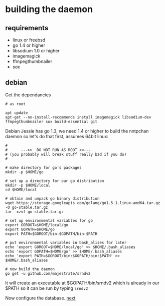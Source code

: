 # building the daemon #


## requirements ##

* linux or freebsd
* go 1.4 or higher
* libsodium 1.0 or higher
* imagemagick
* ffmpegthumbnailer
* sox

## debian ##


Get the dependancies

    # as root

    apt update
    apt-get --no-install-recommends install imagemagick libsodium-dev ffmpegthumbnailer sox build-essential git

Debian Jessie has go 1.3, we need 1.4 or higher to build the nntpchan daemon so let's do that first, assumes 64bit linux:

    #
    #      --->>  DO NOT RUN AS ROOT <<---
    # (you probably will break stuff really bad if you do)
    #

    # make directory for go's packages
    mkdir -p $HOME/go

    # set up a directory for our go distribution
    mkdir -p $HOME/local
    cd $HOME/local
    
    # obtain and unpack go binary distribution
    wget https://storage.googleapis.com/golang/go1.5.1.linux-amd64.tar.gz -O go-stable.tar.gz
    tar -xzvf go-stable.tar.gz

    # set up environmental variables for go
    export GOROOT=$HOME/local/go
    export GOPATH=$HOME/go
    export PATH=$GOROOT/bin:$GOPATH/bin:$PATH

    # put environmental variables in bash_alises for later
    echo 'export GOROOT=$HOME/local/go' >> $HOME/.bash_aliases
    echo 'export GOPATH=$HOME/go' >> $HOME/.bash_aliases
    echo 'export PATH=$GOROOT/bin:$GOPATH/bin:$PATH' >> $HOME/.bash_aliases

    # now build the daemon
    go get -u github.com/majestrate/srndv2

It will create an executable at $GOPATH/bin/srndv2 which is already in our $PATH so it can be run by typing ``srndv2``

Now configure the database. [next](database.md)
